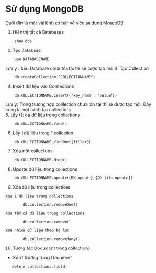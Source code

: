 # Sử dụng MongoDB
Dưới đây là một vài lệnh cơ bản về việc sử dụng MongoDB

1. Hiển thị tất cả Databases 
```
    show dbs
```
2. Tạo Database
```
    use DATABASENAME
```
Lưu ý : Nếu Database chưa tồn tại thì sẽ được tạo mới
3. Tạo Collection 
```
    db.createCollection("COLLECTIONNAME")
```
4. Insert dữ liệu vào Conllections
```
    db.COLLECTIONNAME.insert({'key_name': 'value'})
```
Lưu ý: Trong trường hợp colllection chưa tồn tại thì sẽ được tạo mới. Đây cũng là một cách tạo collections  
5. Lấy tất cả dữ liệu trong collections
```
    db.COLLECTIONNAME.find()
```
6. Lấy 1 dữ liệu trong 1 collection
```
    db.COLLECTIONNAME.findOne({filler})
```
7. Xóa một collections
```
    db.COLLECTIONNAME.drop()
```
8. Update dữ liệu trong collections
```
    db.COLLECTIONNAME.update({DK update},{Dữ liệu update})
```
9. Xóa dữ liệu trong collections
```
Xóa 1 dữ liệu trong collections

        db.collection.removeOne()

Xóa tất cả dữ liệu trong collections

        db.collection.remove()

Xóa nhiều dữ liệu theo bộ lọc

        db.collection.removeMany()
```
10. Tương tác Document trong collections
 - Xóa 1 trường trong Document
 ```
    delete collections.field
 ```

